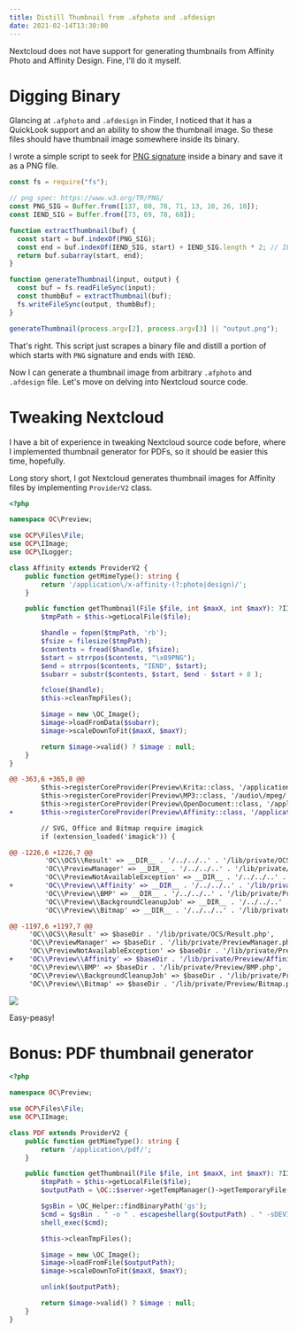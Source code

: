 ```yaml
---
title: Distill Thumbnail from .afphoto and .afdesign
date: 2021-02-14T13:30:00
---
```


Nextcloud does not have support for generating thumbnails from Affinity Photo and Affinity Design. Fine, I'll do it myself.

# Digging Binary

Glancing at `.afphoto` and `.afdesign` in Finder, I noticed that it has a QuickLook support and an ability to show the thumbnail image. So these files should have thumbnail image somewhere inside its binary.

I wrote a simple script to seek for [PNG signature](https://www.w3.org/TR/PNG/) inside a binary and save it as a PNG file.

```js
const fs = require("fs");

// png spec: https://www.w3.org/TR/PNG/
const PNG_SIG = Buffer.from([137, 80, 78, 71, 13, 10, 26, 10]);
const IEND_SIG = Buffer.from([73, 69, 78, 68]);

function extractThumbnail(buf) {
  const start = buf.indexOf(PNG_SIG);
  const end = buf.indexOf(IEND_SIG, start) + IEND_SIG.length * 2; // IEND + CRC
  return buf.subarray(start, end);
}

function generateThumbnail(input, output) {
  const buf = fs.readFileSync(input);
  const thumbBuf = extractThumbnail(buf);
  fs.writeFileSync(output, thumbBuf);
}

generateThumbnail(process.argv[2], process.argv[3] || "output.png");
```

That's right. This script just scrapes a binary file and distill a portion of which starts with `PNG` signature and ends with `IEND`.

Now I can generate a thumbnail image from arbitrary `.afphoto` and `.afdesign` file. Let's move on delving into Nextcloud source code.

# Tweaking Nextcloud

I have a bit of experience in tweaking Nextcloud source code before, where I implemented thumbnail generator for PDFs, so it should be easier this time, hopefully.

Long story short, I got Nextcloud generates thumbnail images for Affinity files by implementing `ProviderV2` class.

```php lib/private/Preview/Affinity.php
<?php

namespace OC\Preview;

use OCP\Files\File;
use OCP\IImage;
use OCP\ILogger;

class Affinity extends ProviderV2 {
	public function getMimeType(): string {
		return '/application\/x-affinity-(?:photo|design)/';
	}

	public function getThumbnail(File $file, int $maxX, int $maxY): ?IImage {
		$tmpPath = $this->getLocalFile($file);

		$handle = fopen($tmpPath, 'rb');
		$fsize = filesize($tmpPath);
		$contents = fread($handle, $fsize);
		$start = strrpos($contents, "\x89PNG");
		$end = strrpos($contents, "IEND", $start);
		$subarr = substr($contents, $start, $end - $start + 8 );

		fclose($handle);
		$this->cleanTmpFiles();

		$image = new \OC_Image();
		$image->loadFromData($subarr);
		$image->scaleDownToFit($maxX, $maxY);

		return $image->valid() ? $image : null;
	}
}
```

```patch lib/private/PreviewManager.php
@@ -363,6 +365,8 @@
 		$this->registerCoreProvider(Preview\Krita::class, '/application\/x-krita/');
 		$this->registerCoreProvider(Preview\MP3::class, '/audio\/mpeg/');
 		$this->registerCoreProvider(Preview\OpenDocument::class, '/application\/vnd.oasis.opendocument.*/');
+		$this->registerCoreProvider(Preview\Affinity::class, '/application\/x-affinity-(?:photo|design)/');

 		// SVG, Office and Bitmap require imagick
 		if (extension_loaded('imagick')) {
```

```patch lib/composer/composer/autoload_static.php
@@ -1226,6 +1226,7 @@
         'OC\\OCS\\Result' => __DIR__ . '/../../..' . '/lib/private/OCS/Result.php',
         'OC\\PreviewManager' => __DIR__ . '/../../..' . '/lib/private/PreviewManager.php',
         'OC\\PreviewNotAvailableException' => __DIR__ . '/../../..' . '/lib/private/PreviewNotAvailableException.php',
+        'OC\\Preview\\Affinity' => __DIR__ . '/../../..' . '/lib/private/Preview/Affinity.php',
         'OC\\Preview\\BMP' => __DIR__ . '/../../..' . '/lib/private/Preview/BMP.php',
         'OC\\Preview\\BackgroundCleanupJob' => __DIR__ . '/../../..' . '/lib/private/Preview/BackgroundCleanupJob.php',
         'OC\\Preview\\Bitmap' => __DIR__ . '/../../..' . '/lib/private/Preview/Bitmap.php',
```

```patch lib/composer/composer/autoload_classmap.php
@@ -1197,6 +1197,7 @@
     'OC\\OCS\\Result' => $baseDir . '/lib/private/OCS/Result.php',
     'OC\\PreviewManager' => $baseDir . '/lib/private/PreviewManager.php',
     'OC\\PreviewNotAvailableException' => $baseDir . '/lib/private/PreviewNotAvailableException.php',
+    'OC\\Preview\\Affinity' => $baseDir . '/lib/private/Preview/Affinity.php',
     'OC\\Preview\\BMP' => $baseDir . '/lib/private/Preview/BMP.php',
     'OC\\Preview\\BackgroundCleanupJob' => $baseDir . '/lib/private/Preview/BackgroundCleanupJob.php',
     'OC\\Preview\\Bitmap' => $baseDir . '/lib/private/Preview/Bitmap.php',
```

![](afphoto.png)

Easy-peasy!

# Bonus: PDF thumbnail generator

```php lib/private/Preview/PDF.php
<?php

namespace OC\Preview;

use OCP\Files\File;
use OCP\IImage;

class PDF extends ProviderV2 {
	public function getMimeType(): string {
		return '/application\/pdf/';
	}

	public function getThumbnail(File $file, int $maxX, int $maxY): ?IImage {
		$tmpPath = $this->getLocalFile($file);
		$outputPath = \OC::$server->getTempManager()->getTemporaryFile();

		$gsBin = \OC_Helper::findBinaryPath('gs');
		$cmd = $gsBin . " -o " . escapeshellarg($outputPath) . " -sDEVICE=jpeg -sPAPERSIZE=a4 -dLastPage=1 -dPDFFitPage -dJPEGQ=90 -r144 " . escapeshellarg($tmpPath);
		shell_exec($cmd);

		$this->cleanTmpFiles();

		$image = new \OC_Image();
		$image->loadFromFile($outputPath);
		$image->scaleDownToFit($maxX, $maxY);

		unlink($outputPath);

		return $image->valid() ? $image : null;
	}
}
```
